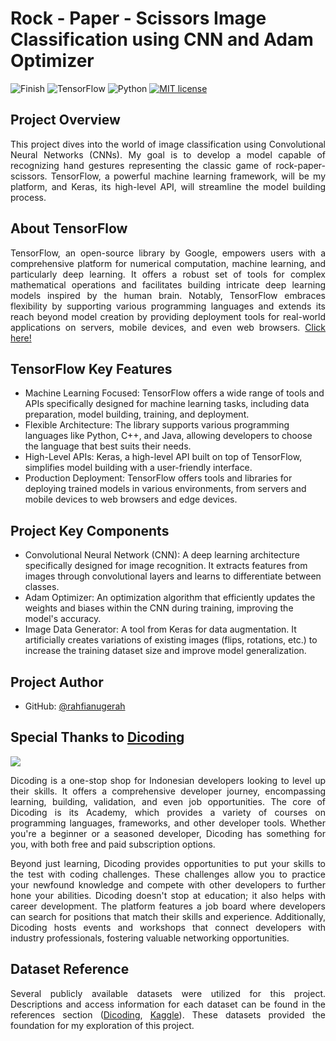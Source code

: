 # Rock - Paper - Scissors Image Classification using CNN and Adam Optimizer

![Finish](https://img.shields.io/badge/Finished_Project-Yes-green)
![TensorFlow]( https://img.shields.io/badge/TensorFlow-v2.15.0-ff8500)
![Python]( https://img.shields.io/badge/Made_with-Python-blue)
[![MIT license](https://img.shields.io/badge/License-MIT-blue.svg)](https://github.com/rahfianugerah/rps-image-classification/blob/main/LICENSE)

## Project Overview
<p align="justify">
  This project dives into the world of image classification using Convolutional Neural Networks (CNNs). 
  My goal is to develop a model capable of recognizing hand gestures representing the classic game of rock-paper-scissors. TensorFlow, a powerful machine learning framework, will be my platform, and Keras, its high-level    API, will streamline the model building process.
</p>

## About TensorFlow
<p align="justify">
  TensorFlow, an open-source library by Google, empowers users with a comprehensive platform for numerical computation, machine learning, and particularly deep learning. 
  It offers a robust set of tools for complex mathematical operations and facilitates building intricate deep learning models inspired by the human brain. 
  Notably, TensorFlow embraces flexibility by supporting various programming languages and extends its reach beyond model creation 
  by providing deployment tools for real-world applications on servers, mobile devices, and even web browsers. <a href="https://github.com/tensorflow/tensorflow">Click here!</a>
</p>

## TensorFlow Key Features
- Machine Learning Focused: TensorFlow offers a wide range of tools and APIs specifically designed for machine learning tasks, including data preparation, model building, training, and deployment.
- Flexible Architecture: The library supports various programming languages like Python, C++, and Java, allowing developers to choose the language that best suits their needs.
- High-Level APIs: Keras, a high-level API built on top of TensorFlow, simplifies model building with a user-friendly interface.
- Production Deployment: TensorFlow offers tools and libraries for deploying trained models in various environments, from servers and mobile devices to web browsers and edge devices.

## Project Key Components
- Convolutional Neural Network (CNN): A deep learning architecture specifically designed for image recognition. It extracts features from images through convolutional layers and learns to differentiate between classes.
- Adam Optimizer: An optimization algorithm that efficiently updates the weights and biases within the CNN during training, improving the model's accuracy.
- Image Data Generator: A tool from Keras for data augmentation. It artificially creates variations of existing images (flips, rotations, etc.) to increase the training dataset size and improve model generalization.

## Project Author
- GitHub: [@rahfianugerah](https://www.github.com/rahfianugerah)

## Special Thanks to <a href="https://www.dicoding.com/">Dicoding</a>
<img src="https://help.dicoding.com/wp-content/uploads/2021/01/dicoding-edit.jpg"/>

<p align="justify">
  Dicoding is a one-stop shop for Indonesian developers looking to level up their skills. 
  It offers a comprehensive developer journey, encompassing learning, building, validation, and even job opportunities.
  The core of Dicoding is its Academy, which provides a variety of courses on programming languages, frameworks, and other developer tools. 
  Whether you're a beginner or a seasoned developer, Dicoding has something for you, with both free and paid subscription options.<br>
</p>

<p align="justify">
  Beyond just learning, Dicoding provides opportunities to put your skills to the test with coding challenges. 
  These challenges allow you to practice your newfound knowledge and compete with other developers to further hone your abilities.
  Dicoding doesn't stop at education; it also helps with career development. The platform features a job board where developers can search for positions that match their skills and experience. 
  Additionally, Dicoding hosts events and workshops that connect developers with industry professionals, fostering valuable networking opportunities.
</p>

## Dataset Reference

<p align="justify">
  Several publicly available datasets were utilized for this project. 
  Descriptions and access information for each dataset can be found in the references section
  (<a href="https://github.com/dicodingacademy/assets/releases/download/release/rockpaperscissors.zip">Dicoding</a>,
  <a href="https://www.kaggle.com/datasets/drgfreeman/rockpaperscissors">Kaggle</a>). These datasets provided the foundation for my exploration of this project.
</p>


